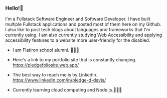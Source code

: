 ### Hello!👋


I'm a Fullstack Software Engineer and Software Developer. I have built multiple Fullstack applications and posted most of them here on my Github. I also like to post tech blogs about languages and frameworks that I'm currently using. I am also currently studying Web Accessibility and applying accessibility features to a website more user-friendly for the disabled. 

+ I am Flatiron school alumni. 👨🏾‍🎓

+ Here's a link to my portfolio site that is constantly changing. https://pledgefoliosite.web.app/ 

+ The best way to reach me is by LinkedIn. https://www.linkedin.com/in/pledge-d-davis/ 

+ Currently learning cloud computing and Node.js.👨🏾‍💻
